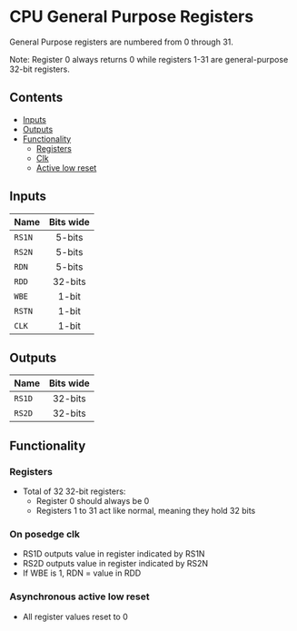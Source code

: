 # CPU General Purpose Registers #
General Purpose registers are numbered from 0 through 31. 

Note: Register 0 always returns 0 while registers 1-31 are general-purpose 32-bit registers.

## Contents
* [Inputs](#inputs)
* [Outputs](#outputs)
* [Functionality](#functionality)
  * [Registers](#registers)
  * [Clk](#on-posedge-clk)
  * [Active low reset](#asynchronous-active-low-reset)

## Inputs
|Name|Bits wide|
|:---|:---:|
|```RS1N```|5-bits|
|```RS2N```|5-bits|
|```RDN```|5-bits|
|```RDD```|32-bits|
|```WBE```|1-bit|
|```RSTN```|1-bit|
|```CLK```|1-bit|

## Outputs
|Name|Bits wide|
|:---|:---:|
|```RS1D```|32-bits|
|```RS2D```|32-bits|

## Functionality
### Registers
  * Total of 32 32-bit registers:
    * Register 0 should always be 0
    * Registers 1 to 31 act like normal, meaning they hold 32 bits
### On posedge clk
  * RS1D outputs value in register indicated by RS1N
  * RS2D outputs value in register indicated by RS2N
  * If WBE is 1, RDN = value in RDD
### Asynchronous active low reset
  * All register values reset to 0